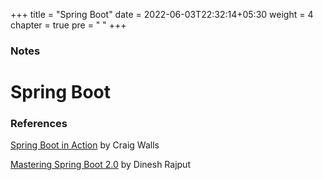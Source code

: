 +++
title = "Spring Boot"
date = 2022-06-03T22:32:14+05:30
weight = 4
chapter = true
pre = "<i class='devicon-spring-plain colored'></i> "
+++

### Notes

# Spring Boot

### References
[Spring Boot in Action](https://g.co/kgs/sdaP8d) by Craig Walls

[Mastering Spring Boot 2.0](https://g.co/kgs/A7LNcW) by Dinesh Rajput